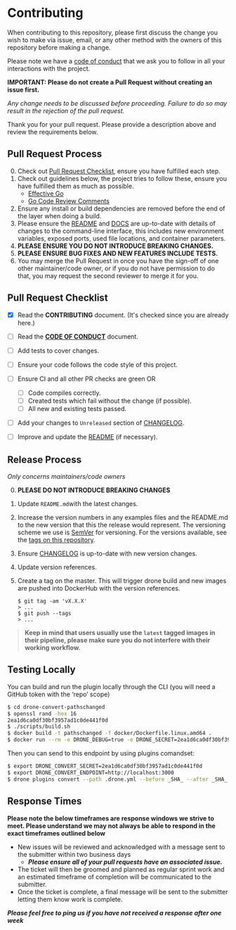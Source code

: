 # Contributing

When contributing to this repository, please first discuss the change you wish to make via issue,
email, or any other method with the owners of this repository before making a change.

Please note we have a [code of conduct](CODE_OF_CONDUCT.md) that we ask you to follow in all your interactions with the project.

**IMPORTANT: Please do not create a Pull Request without creating an issue first.**

*Any change needs to be discussed before proceeding. Failure to do so may result in the rejection of the pull request.*

Thank you for your pull request. Please provide a description above and review
the requirements below.

## Pull Request Process

0. Check out [Pull Request Checklist](#pull-request-checklist), ensure you have fulfilled each step.
1. Check out guidelines below, the project tries to follow these, ensure you have fulfilled them as much as possible.
    * [Effective Go](https://golang.org/doc/effective_go.html)
    * [Go Code Review Comments](https://github.com/golang/go/wiki/CodeReviewComments)
2. Ensure any install or build dependencies are removed before the end of the layer when doing a
   build.
3. Please ensure the [README](README.md) and [DOCS](./DOCS.md) are up-to-date with details of changes to the command-line interface,
    this includes new environment variables, exposed ports, used file locations, and container parameters.
4. **PLEASE ENSURE YOU DO NOT INTRODUCE BREAKING CHANGES.**
5. **PLEASE ENSURE BUG FIXES AND NEW FEATURES INCLUDE TESTS.**
6. You may merge the Pull Request in once you have the sign-off of one other maintainer/code owner,
   or if you do not have permission to do that, you may request the second reviewer to merge it for you.

## Pull Request Checklist

- [x] Read the **CONTRIBUTING** document. (It's checked since you are already here.)
- [ ] Read the [**CODE OF CONDUCT**](CODE_OF_CONDUCT.md) document.
- [ ] Add tests to cover changes.
- [ ] Ensure your code follows the code style of this project.
- [ ] Ensure CI and all other PR checks are green OR
    - [ ] Code compiles correctly.
    - [ ] Created tests which fail without the change (if possible).
    - [ ] All new and existing tests passed.
- [ ] Add your changes to `Unreleased` section of [CHANGELOG](CHANGELOG.md).
- [ ] Improve and update the [README](README.md) (if necessary).


## Release Process

*Only concerns maintainers/code owners*

0. **PLEASE DO NOT INTRODUCE BREAKING CHANGES**
1. Update `README.md`with the latest changes.
2. Increase the version numbers in any examples files and the README.md to the new version that this
   the release would represent. The versioning scheme we use is [SemVer](http://semver.org/) for versioning. For the versions available, see the [tags on this repository](https://github.com/meltwater/drone-convert-pathschanged/tags).

3. Ensure [CHANGELOG](CHANGELOG.md) is up-to-date with new version changes.
4. Update version references.
5. Create a tag on the master. This will trigger drone build and new images are pushed into DockerHub with the version references.

    ```console
    $ git tag -am 'vX.X.X'
    > ...
    $ git push --tags
    > ...
    ```

> **Keep in mind that users usually use the `latest` tagged images in their pipeline, please make sure you do not interfere with their working workflow.**

## Testing Locally

You can build and run the plugin locally through the CLI (you will need a GitHub token with the ‘repo’ scope)

```bash
$ cd drone-convert-pathschanged
$ openssl rand -hex 16
2ea1d6ca0df30bf3957ad1c0de441f0d
$ ./scripts/build.sh
$ docker build -t pathschanged -f docker/Dockerfile.linux.amd64 .
$ docker run --rm -e DRONE_DEBUG=true -e DRONE_SECRET=2ea1d6ca0df30bf3957ad1c0de441f0d -e PROVIDER=github -e TOKEN=REDACTED --name=converter -p 3000:3000 -it pathschanged
```

Then you can send to this endpoint by using plugins comandset:

```bash
$ export DRONE_CONVERT_SECRET=2ea1d6ca0df30bf3957ad1c0de441f0d
$ export DRONE_CONVERT_ENDPOINT=http://localhost:3000
$ drone plugins convert --path .drone.yml --before _SHA_ --after _SHA_ --ref refs/heads/changeset --repository owner/repo
```

## Response Times

**Please note the below timeframes are response windows we strive to meet. Please understand we may not always be able to respond in the exact timeframes outlined below**
- New issues will be reviewed and acknowledged with a message sent to the submitter within two business days
    - ***Please ensure all of your pull requests have an associated issue.***
- The ticket will then be groomed and planned as regular sprint work and an estimated timeframe of completion will be communicated to the submitter.
- Once the ticket is complete, a final message will be sent to the submitter letting them know work is complete.

***Please feel free to ping us if you have not received a response after one week***



